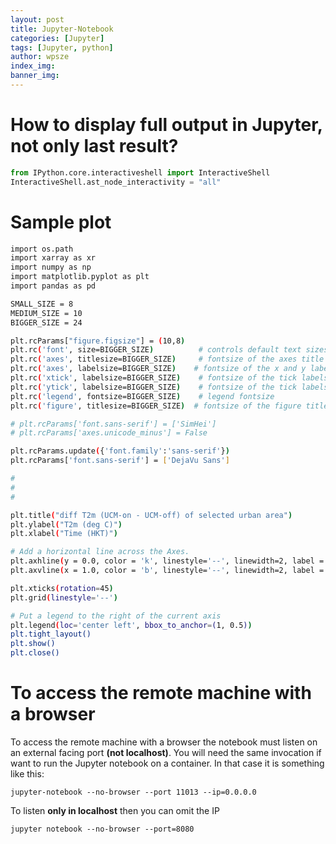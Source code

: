 ```yaml
---
layout: post
title: Jupyter-Notebook
categories: [Jupyter]
tags: [Jupyter, python]
author: wpsze
index_img: 
banner_img: 
---
```


# How to display full output in Jupyter, not only last result?
```python
from IPython.core.interactiveshell import InteractiveShell
InteractiveShell.ast_node_interactivity = "all"
```

# Sample plot
```sh
import os.path
import xarray as xr
import numpy as np
import matplotlib.pyplot as plt
import pandas as pd

SMALL_SIZE = 8
MEDIUM_SIZE = 10
BIGGER_SIZE = 24

plt.rcParams["figure.figsize"] = (10,8)
plt.rc('font', size=BIGGER_SIZE)          # controls default text sizes
plt.rc('axes', titlesize=BIGGER_SIZE)     # fontsize of the axes title
plt.rc('axes', labelsize=BIGGER_SIZE)    # fontsize of the x and y labels
plt.rc('xtick', labelsize=BIGGER_SIZE)    # fontsize of the tick labels
plt.rc('ytick', labelsize=BIGGER_SIZE)    # fontsize of the tick labels
plt.rc('legend', fontsize=BIGGER_SIZE)    # legend fontsize
plt.rc('figure', titlesize=BIGGER_SIZE)  # fontsize of the figure title

# plt.rcParams['font.sans-serif'] = ['SimHei'] 
# plt.rcParams['axes.unicode_minus'] = False

plt.rcParams.update({'font.family':'sans-serif'})
plt.rcParams['font.sans-serif'] = ['DejaVu Sans']

#
#
#

plt.title("diff T2m (UCM-on - UCM-off) of selected urban area")
plt.ylabel("T2m (deg C)")
plt.xlabel("Time (HKT)")

# Add a horizontal line across the Axes.
plt.axhline(y = 0.0, color = 'k', linestyle='--', linewidth=2, label = 'axhline')
plt.axvline(x = 1.0, color = 'b', linestyle='--', linewidth=2, label = 'axvline')

plt.xticks(rotation=45)
plt.grid(linestyle='--')

# Put a legend to the right of the current axis
plt.legend(loc='center left', bbox_to_anchor=(1, 0.5))
plt.tight_layout()
plt.show()
plt.close()
```

# To access the remote machine with a browser

To access the remote machine with a browser the notebook must listen on an external facing port **(not localhost)**. You will need the same invocation if want to run the Jupyter notebook on a container. In that case it is something like this:

```console
jupyter-notebook --no-browser --port 11013 --ip=0.0.0.0
```

To listen **only in localhost** then you can omit the IP

```console
jupyter notebook --no-browser --port=8080
```